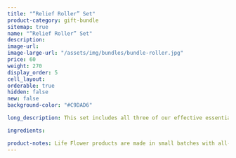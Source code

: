 ```yaml
---
title: "“Relief Roller” Set"
product-category: gift-bundle
sitemap: true
name: "“Relief Roller” Set"
description:
image-url:
image-large-url: "/assets/img/bundles/bundle-roller.jpg"
price: 60
weight: 270
display_order: 5
cell_layout:
orderable: true
hidden: false
new: false
background-color: "#C9DAD6"

long_description: This set includes all three of our effective essential oil relief rollers. Infused sweet almond oil paired with different herbal blends that are proven to treat and relieve insomnia, headache and anxiety. Keep one and gift the rest or just keep them all as a present to yourself. The perfect stocking stuffers. Originally priced at $75, discounted to $60!

ingredients:

product-notes: Life Flower products are made in small batches with all-natural and boutique ingredients. Most orders are processed within 3 days of being placed.
---
```

